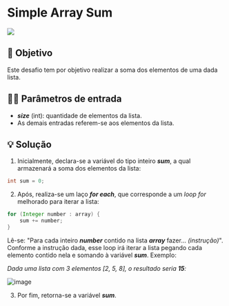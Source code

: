 # Simple Array Sum

<a href="https://www.hackerrank.com/challenges/simple-array-sum/problem?isFullScreen=true">
  <img src="https://img.shields.io/badge/HackerRank-Desafio-green?style=for-the-badge" />
</a>

## 	:dart: Objetivo

Este desafio tem por objetivo realizar a soma dos elementos de uma dada lista.

## 	:man_technologist: Parâmetros de entrada

  * **_size_** (int): quantidade de elementos da lista.
  * As demais entradas referem-se aos elementos da lista.

## :bulb: Solução

1. Inicialmente, declara-se a variável do tipo inteiro **_sum_**, a qual armazenará a soma dos elementos da lista:

```java
int sum = 0;
```

2. Após, realiza-se um laço **_for each_**, que corresponde a um _loop for_ melhorado para iterar a lista:

```java
for (Integer number : array) {
    sum += number;
}
```

Lê-se: "Para cada inteiro **_number_** contido na lista **_array_** fazer... _(instrução)_".
Conforme a instrução dada, esse loop irá iterar a lista pegando cada elemento contido nela e somando à variável **_sum_**. Exemplo:

_Dada uma lista com 3 elementos [2, 5, 8], o resultado seria **15**:_
		
![image](https://user-images.githubusercontent.com/84636509/163020598-4a5e15d2-59b5-4cec-980f-8cec815a5b01.png)

3. Por fim, retorna-se a variável **_sum_**.
